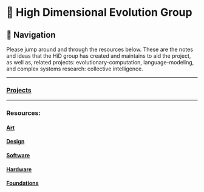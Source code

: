 # 🧬 High Dimensional Evolution Group  
## 🧭 Navigation
Please jump around and through the resources below. These are the notes and ideas that the HiD group has created and maintains to aid the project, as well as, related projects: evolutionary-computation, language-modeling, and complex systems research: collective intelligence.

---
### [Projects](https://github.com/Hi-Di-Gr/Hi-D-Group/blob/main/Presentations/Presentations.md)

---
### Resources:
#### [Art](Art/Art.md)
#### [Design](README.md)
#### [Software](Software/Software.md)
#### [Hardware](Hardware/Hardware.md)
#### [Foundations](Foundations/Foundations.md)
